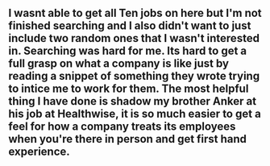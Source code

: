 ## I wasnt able to get all Ten jobs on here but I'm not finished searching and I also didn't want to just include two random ones that I wasn't interested in. Searching was hard for me. Its hard to get a full grasp on what a company is like just by reading a snippet of something they wrote trying to intice me to work for them. The most helpful thing I have done is shadow my brother Anker at his job at Healthwise, it is so much easier to get a feel for how a company treats its employees when you're there in person and get first hand experience.